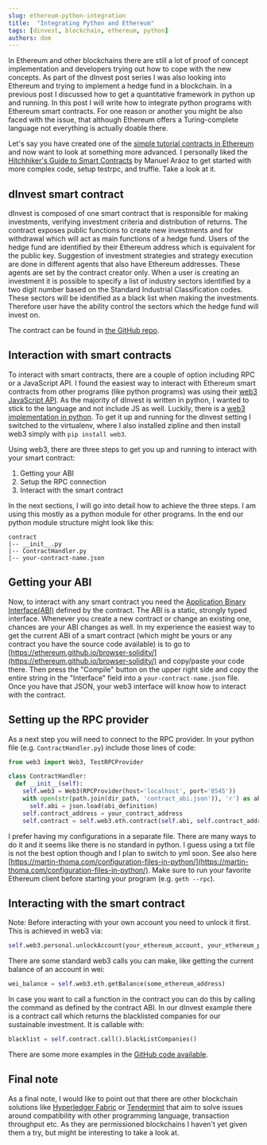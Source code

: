 ```yaml
---
slug: ethereum-python-integration
title:  "Integrating Python and Ethereum"
tags: [dinvest, blockchain, ethereum, python]
authors: dom
---
```

In Ethereum and other blockchains there are still a lot of proof of concept implementation and developers trying out how to cope with the new concepts. As part of the dInvest post series I was also looking into Ethereum and trying to implement a hedge fund in a blockchain. In a previous post I discussed how to get a quantitative framework in python up and running. In this post I will write how to integrate python programs with Ethereum smart contracts. For one reason or another you might be also faced with the issue, that although Ethereum offers a Turing-complete language not everything is actually doable there.

Let's say you have created one of the [simple tutorial contracts in Ethereum](www.ethereum.org/greeter) and now want to look at something more advanced. I personally liked the [Hitchhiker's Guide to Smart Contracts](https://medium.com/zeppelin-blog/the-hitchhikers-guide-to-smart-contracts-in-ethereum-848f08001f05##.3dxx4rysl) by Manuel Aráoz to get started with more complex code, setup testrpc, and truffle. Take a look at it.

## dInvest smart contract
dInvest is composed of one smart contract that is responsible for making investments, verifying investment
criteria and distribution of returns. The contract exposes public functions to create new investments and
for withdrawal which will act as main functions of a hedge fund. Users of the hedge fund are identified
by their Ethereum address which is equivalent for the public key. Suggestion of investment strategies and
strategy execution are done in different agents that also have Ethereum addresses. These agents are set by
the contract creator only.
When a user is creating an investment it is possible to specify a list of industry sectors identified by a
two digit number based on the Standard Industrial Classification codes. These sectors will be identified
as a black list when making the investments. Therefore user have the ability control the sectors which the
hedge fund will invest on.


The contract can be found in [the GitHub repo](github.com/nud3l/dInvest/blob/master/solidity/contracts/HedgeContract1.sol).

## Interaction with smart contracts
To interact with smart contracts, there are a couple of option including RPC or a JavaScript API. I found the easiest way to interact with Ethereum smart contracts from other programs (like python programs) was using their [web3 JavaScript API](github.com/ethereum/wiki/wiki/JavaScript-API). As the majority of dInvest is written in python, I wanted to stick to the language and not include JS as well. Luckily, there is a [web3 implementation in python](github.com/pipermerriam/web3.py). To get it up and running for the dInvest setting I switched to the virtualenv, where I also installed zipline and then install web3 simply with ```pip install web3```.

Using web3, there are three steps to get you up and running to interact with your smart contract:

1. Getting your ABI
2. Setup the RPC connection
3. Interact with the smart contract

In the next sections, I will go into detail how to achieve the three steps. I am using this mostly as a python module for other programs. In the end our python module structure might look like this:

```
contract
|-- __init__.py
|-- ContractHandler.py
|-- your-contract-name.json
```

## Getting your ABI
Now, to interact with any smart contract you need the [Application Binary Interface(ABI)](github.com/ethereum/wiki/wiki/Ethereum-Contract-ABI) defined by the contract. The ABI is a static, strongly typed interface. Whenever you create a new contract or change an existing one, chances are your ABI changes as well. In my experience the easiest way to get the current ABI of a smart contract (which might be yours or any contract you have the source code available) is to go to [https://ethereum.github.io/browser-solidity/](https://ethereum.github.io/browser-solidity/) and copy/paste your code there. Then press the "Compile" button on the upper right side and copy the entire string in the "Interface" field into a ```your-contract-name.json``` file. Once you have that JSON, your web3 interface will know how to interact with the contract.

## Setting up the RPC provider
As a next step you will need to connect to the RPC provider. In your python file (e.g. ```ContractHandler.py```) include those lines of code:

```python
from web3 import Web3, TestRPCProvider

class ContractHandler:
  def __init__(self):
    self.web3 = Web3(RPCProvider(host='localhost', port='8545'))
    with open(str(path.join(dir_path, 'contract_abi.json')), 'r') as abi_definition:
      self.abi = json.load(abi_definition)
    self.contract_address = your_contract_address
    self.contract = self.web3.eth.contract(self.abi, self.contract_address)
```


I prefer having my configurations in a separate file. There are many ways to do it and it seems like there is no standard in python. I guess using a txt file is not the best option though and I plan to switch to yml soon. See also here [https://martin-thoma.com/configuration-files-in-python/](https://martin-thoma.com/configuration-files-in-python/). Make sure to run your favorite Ethereum client before starting your program (e.g. ```geth --rpc```).

## Interacting with the smart contract
Note: Before interacting with your own account you need to unlock it first. This is achieved in web3 via:

```python
self.web3.personal.unlockAccount(your_ethereum_account, your_ethereum_password)
```

There are some standard web3 calls you can make, like getting the current balance of an account in wei:

```python
wei_balance = self.web3.eth.getBalance(some_ethereum_address)
```

In case you want to call a function in the contract you can do this by calling the command as defined by the contract ABI. In our dInvest example there is a contract call which returns the blacklisted companies for our sustainable investment. It is callable with:

```python
blacklist = self.contract.call().blackListCompanies()
```

There are some more examples in the [GitHub code available](https://github.com/nud3l/dInvest/blob/master/trading/contract/ContractHandler.py).

## Final note
As a final note, I would like to point out that there are other blockchain solutions like [Hyperledger Fabric](hyperledger-fabric.readthedocs.io/en/latest/) or [Tendermint](tendermint.com) that aim to solve issues around compatibility with other programming language, transaction throughput etc. As they are permissioned blockchains I haven't yet given them a try, but might be interesting to take a look at.
